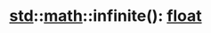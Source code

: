 # [std](/libs/std/)::[math](/libs/std/math/)::infinite():&nbsp;[float](/libs/std/core/type.float.md)
